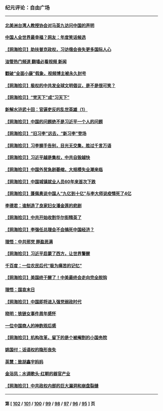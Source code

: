 ### 纪元评论：自由广场
---
#### [北美洲台湾人教授协会对马英九访问中国的声明](../../pages/nsc993/n13956010.md?03230330) 
#### [中国人全世界最幸福？网友：年度笑话候选](../../pages/nsc993/n13955004.md?03230330) 
#### [【网海拾贝】助扶普京政权，习访俄会丧失更多国际人心](../../pages/nsc993/n13955002.md?03230330) 
#### [油管热门频道 翻墙必看视频 新闻](ok?03230330)
#### [戳破“全面小康”假象，视频博主被永久封号](../../pages/nsc993/n13953714.md?03230330) 
#### [【网海拾贝】极权的中共发全球文明倡议，是不是很可笑？](../../pages/nsc993/n13953251.md?03230330) 
#### [【网海拾贝】“党天下”成“习天下”](../../pages/nsc993/n13952349.md?03230330) 
#### [新解水浒武十回：官逼吏反的乱世英雄（1）](../../pages/nsc993/n13951483.md?03230330) 
#### [【网海拾贝】中国的问题绝不是习近平一个人的问题](../../pages/nsc993/n13951475.md?03230330) 
#### [【网海拾贝】“旧习李”远去，“新习李”登场](../../pages/nsc993/n13950813.md?03230330) 
#### [【网海拾贝】习李握手告别，目光无交集，胜过千言万语](../../pages/nsc993/n13949873.md?03230330) 
#### [【网海拾贝】习近平越是集权，中共自毁越快](../../pages/nsc993/n13949348.md?03230330) 
#### [【网海拾贝】中国外贸急剧萎缩，大规模失业潮来临](../../pages/nsc993/n13947937.md?03230330) 
#### [【网海拾贝】中国城镇就业人员60年来首次下跌](../../pages/nsc993/n13947338.md?03230330) 
#### [【网海拾贝】蓬佩奥说中国人“九亿到十亿”与李大师说疫情死了4亿](../../pages/nsc993/n13946389.md?03230330) 
#### [李德君：谁制造了良家妇女潘金莲的悲剧](../../pages/nsc993/n13945431.md?03230330) 
#### [【网海拾贝】中共开始收割华尔街精英了](../../pages/nsc993/n13945410.md?03230330) 
#### [【网海拾贝】李强任总理会不会搞死中国经济？](../../pages/nsc993/n13944761.md?03230330) 
#### [理悟：中共邪党 罪盈恶满](../../pages/nsc993/n13944541.md?03230330) 
#### [【网海拾贝】习近平启蒙了西方，让世界警醒](../../pages/nsc993/n13944390.md?03230330) 
#### [千百度：一位农民后代“极为痛苦的记忆”](../../pages/nsc993/n13943156.md?03230330) 
#### [【网海拾贝】美国终于醒了！中美最终会走向完全脱钩](../../pages/nsc993/n13942246.md?03230330) 
#### [理悟：国哀末日](../../pages/nsc993/n13942484.md?03230330) 
#### [【网海拾贝】中国即将进入强党弱政时代](../../pages/nsc993/n13940669.md?03230330) 
#### [晓明：铁链女事件周年感怀](../../pages/nsc993/n13940319.md?03230330) 
#### [一位中国商人的神韵观后感](../../pages/nsc993/n13939585.md?03230330) 
#### [【网海拾贝】机构改革，留下的是个被阉割的小国务院](../../pages/nsc993/n13939947.md?03230330) 
#### [姚国付：话语权的隐形丧失](../../pages/nsc993/n13939077.md?03230330) 
#### [英慧：致胡鑫宇妈妈](../../pages/nsc993/n13939332.md?03230330) 
#### [金浴凤：水调歌头·红朝的器官产业](../../pages/nsc993/n13939150.md?03230330) 
#### [【网海拾贝】中共政权内部的巨大漏洞和崩盘裂缝](../../pages/nsc993/n13939066.md?03230330) 

---
#### 第 [ [102](./102.md?03230330) / [101](./101.md?03230330) / [100](./100.md?03230330) / [99](./99.md?03230330) / [98](./98.md?03230330) / [97](./97.md?03230330) / [96](./96.md?03230330) / [95](./95.md?03230330) ] 页
